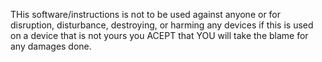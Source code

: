 THis software/instructions is not to be used against anyone or for disruption, disturbance, destroying, or harming any devices if this is used on a device that is not yours you ACEPT that YOU will take the blame for any damages done.
